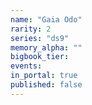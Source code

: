 ```yaml
---
name: "Gaia Odo"
rarity: 2
series: "ds9"
memory_alpha: ""
bigbook_tier:
events:
in_portal: true
published: false
---
```


